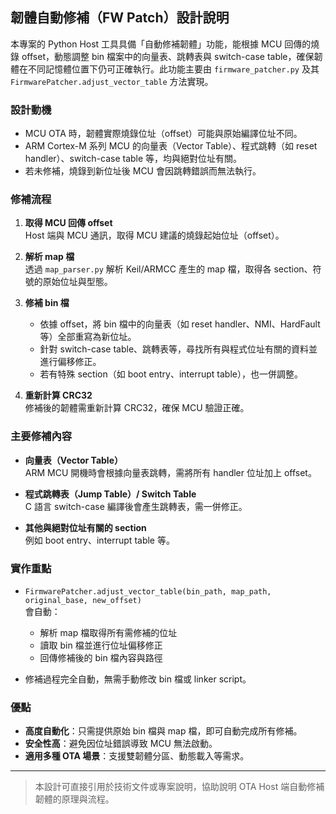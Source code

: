 ## 韌體自動修補（FW Patch）設計說明

本專案的 Python Host 工具具備「自動修補韌體」功能，能根據 MCU 回傳的燒錄 offset，動態調整 bin 檔案中的向量表、跳轉表與 switch-case table，確保韌體在不同記憶體位置下仍可正確執行。此功能主要由 `firmware_patcher.py` 及其 `FirmwarePatcher.adjust_vector_table` 方法實現。

### 設計動機

- MCU OTA 時，韌體實際燒錄位址（offset）可能與原始編譯位址不同。
- ARM Cortex-M 系列 MCU 的向量表（Vector Table）、程式跳轉（如 reset handler）、switch-case table 等，均與絕對位址有關。
- 若未修補，燒錄到新位址後 MCU 會因跳轉錯誤而無法執行。

### 修補流程

1. **取得 MCU 回傳 offset**  
   Host 端與 MCU 通訊，取得 MCU 建議的燒錄起始位址（offset）。

2. **解析 map 檔**  
   透過 `map_parser.py` 解析 Keil/ARMCC 產生的 map 檔，取得各 section、符號的原始位址與型態。

3. **修補 bin 檔**  
   - 依據 offset，將 bin 檔中的向量表（如 reset handler、NMI、HardFault 等）全部重寫為新位址。
   - 針對 switch-case table、跳轉表等，尋找所有與程式位址有關的資料並進行偏移修正。
   - 若有特殊 section（如 boot entry、interrupt table），也一併調整。

4. **重新計算 CRC32**  
   修補後的韌體需重新計算 CRC32，確保 MCU 驗證正確。

### 主要修補內容

- **向量表（Vector Table）**  
  ARM MCU 開機時會根據向量表跳轉，需將所有 handler 位址加上 offset。

- **程式跳轉表（Jump Table）/ Switch Table**  
  C 語言 switch-case 編譯後會產生跳轉表，需一併修正。

- **其他與絕對位址有關的 section**  
  例如 boot entry、interrupt table 等。

### 實作重點

- `FirmwarePatcher.adjust_vector_table(bin_path, map_path, original_base, new_offset)`  
  會自動：
  - 解析 map 檔取得所有需修補的位址
  - 讀取 bin 檔並進行位址偏移修正
  - 回傳修補後的 bin 檔內容與路徑

- 修補過程完全自動，無需手動修改 bin 檔或 linker script。

### 優點

- **高度自動化**：只需提供原始 bin 檔與 map 檔，即可自動完成所有修補。
- **安全性高**：避免因位址錯誤導致 MCU 無法啟動。
- **適用多種 OTA 場景**：支援雙韌體分區、動態載入等需求。

---

> 本設計可直接引用於技術文件或專案說明，協助說明 OTA Host 端自動修補韌體的原理與流程。